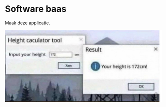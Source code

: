 # Software baas

Maak deze applicatie.

![Aangeleverd ontwerp user interface](figures/softwarebaas-ui.jpg)